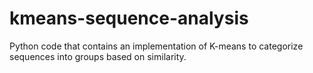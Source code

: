 # kmeans-sequence-analysis
Python code that contains an implementation of K-means to categorize sequences into groups based on similarity.
